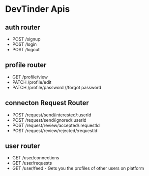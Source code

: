 # DevTinder Apis

## auth router
- POST /signup
- POST /login
- POST /logout


## profile router
- GET /profile/view 
- PATCH /profile/edit
- PATCH /profile/password //forgot password

## connecton Request Router
- POST /request/send/interested/:userId
- POST /request/send/ignored/:userId
- POST /request/review/accepted/:requestId
- POST /request/review/rejected/:requestId


## user router
- GET /user/connections
- GET /user/requests
- GET /user/feed - Gets you the profiles of other users on platform